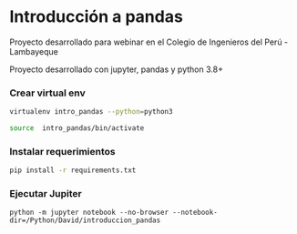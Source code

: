 # Introducción a pandas
Proyecto desarrollado para webinar en el Colegio de Ingenieros del Perú - Lambayeque

Proyecto desarrollado con jupyter, pandas y python 3.8+

### Crear virtual env
```bash
virtualenv intro_pandas --python=python3

source  intro_pandas/bin/activate
```

### Instalar requerimientos
```bash
pip install -r requirements.txt
```

### Ejecutar Jupiter
```
python -m jupyter notebook --no-browser --notebook-dir=/Python/David/introduccion_pandas
```